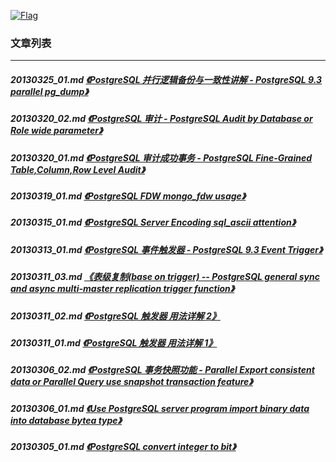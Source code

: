 <a rel=nofollow href=http://info.flagcounter.com/h9V1  ><img src=http://s03.flagcounter.com/count/h9V1/bg_FFFFFF/txt_000000/border_CCCCCC/columns_2/maxflags_12/viewers_0/labels_0/pageviews_0/flags_0/  alt=Flag Counter  border=0  ></a>  
  
### 文章列表  
----  
##### 20130325_01.md   [《PostgreSQL 并行逻辑备份与一致性讲解 - PostgreSQL 9.3 parallel pg_dump》](20130325_01.md)  
##### 20130320_02.md   [《PostgreSQL 审计 - PostgreSQL Audit by Database or Role wide parameter》](20130320_02.md)  
##### 20130320_01.md   [《PostgreSQL 审计成功事务 - PostgreSQL Fine-Grained Table,Column,Row Level Audit》](20130320_01.md)  
##### 20130319_01.md   [《PostgreSQL FDW mongo_fdw usage》](20130319_01.md)  
##### 20130315_01.md   [《PostgreSQL Server Encoding sql_ascii attention》](20130315_01.md)  
##### 20130313_01.md   [《PostgreSQL 事件触发器 - PostgreSQL 9.3 Event Trigger》](20130313_01.md)  
##### 20130311_03.md   [《表级复制(base on trigger) -- PostgreSQL general sync and async multi-master replication trigger function》](20130311_03.md)  
##### 20130311_02.md   [《PostgreSQL 触发器 用法详解 2》](20130311_02.md)  
##### 20130311_01.md   [《PostgreSQL 触发器 用法详解 1》](20130311_01.md)  
##### 20130306_02.md   [《PostgreSQL 事务快照功能 - Parallel Export consistent data or Parallel Query use snapshot transaction feature》](20130306_02.md)  
##### 20130306_01.md   [《Use PostgreSQL server program import binary data into database bytea type》](20130306_01.md)  
##### 20130305_01.md   [《PostgreSQL convert integer to bit》](20130305_01.md)  

